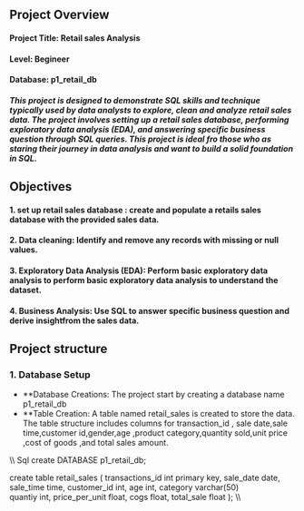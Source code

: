 ## Project Overview 

#### Project Title: Retail sales Analysis
#### Level: Begineer 
#### Database: p1_retail_db

##### This project is designed to demonstrate SQL skills and technique typically used by data analysts to explore, clean and analyze retail sales data. The project involves setting up a retail sales database, performing exploratory data analysis (EDA), and answering specific business question through SQL queries. This project is ideal fro those who as staring their journey in data analysis and want to build a solid foundation in SQL.

## Objectives
#### 1. set up retail sales database : create and populate a retails sales database with the provided sales data.
#### 2. Data cleaning: Identify and remove any records with missing or null values.
#### 3. Exploratory Data Analysis (EDA): Perform basic exploratory data analysis to perform basic exploratory data analysis to understand the dataset.
#### 4. Business Analysis: Use SQL to answer specific business question and derive insightfrom the sales data.


## Project structure

### 1. Database Setup
- **Database Creations: The project start by creating a database name p1_retail_db
- **Table Creation: A table named retail_sales is created to store the data. The table structure     includes columns for transaction_id , sale date,sale time,customer id,gender,age ,product        category,quantity sold,unit price ,cost of goods ,and total sales amount.

\\\ Sql
create DATABASE p1_retail_db;

create table retail_sales
(
  transactions_id	int primary key,
	sale_date date,
	sale_time time,
	customer_id	int,
	age	int,
	category varchar(50)	
	quantiy	int,
	price_per_unit	float,
	cogs float,
	total_sale float
);
\\\























